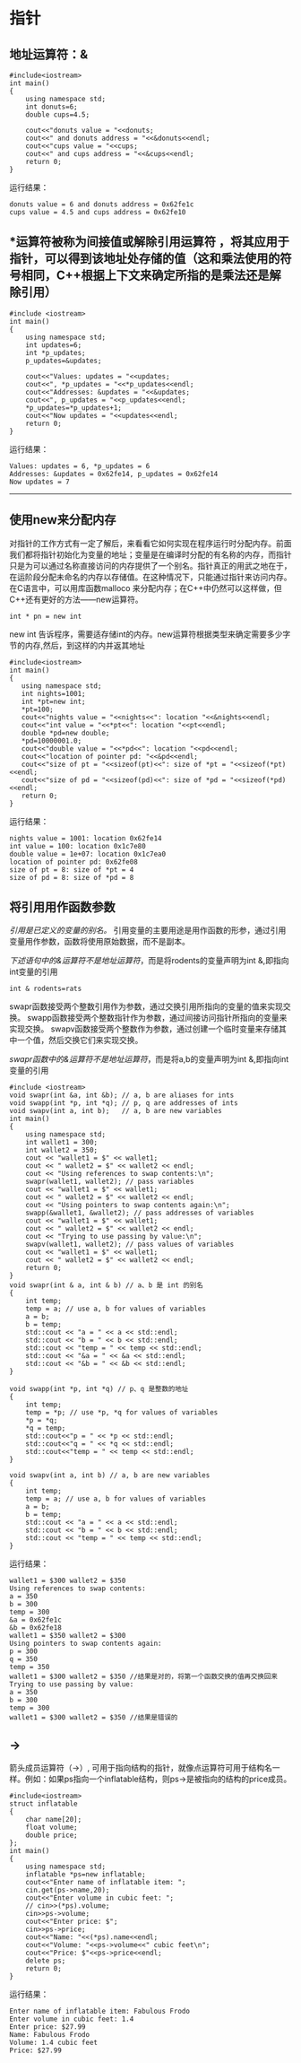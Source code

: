 # 指针

## 地址运算符：&
```
#include<iostream>
int main()
{
    using namespace std;
    int donuts=6;
    double cups=4.5;

    cout<<"donuts value = "<<donuts;
    cout<<" and donuts address = "<<&donuts<<endl;
    cout<<"cups value = "<<cups;
    cout<<" and cups address = "<<&cups<<endl;
    return 0;
}
```
运行结果：
```
donuts value = 6 and donuts address = 0x62fe1c
cups value = 4.5 and cups address = 0x62fe10
```
##  *运算符被称为间接值或解除引用运算符 ，将其应用于指针，可以得到该地址处存储的值（这和乘法使用的符号相同，C++根据上下文来确定所指的是乘法还是解除引用）
```
#include <iostream>
int main()
{
    using namespace std;
    int updates=6;
    int *p_updates;
    p_updates=&updates;

    cout<<"Values: updates = "<<updates;
    cout<<", *p_updates = "<<*p_updates<<endl;
    cout<<"Addresses: &updates = "<<&updates;
    cout<<", p_updates = "<<p_updates<<endl;
    *p_updates=*p_updates+1;
    cout<<"Now updates = "<<updates<<endl;
    return 0;
}
```
运行结果：
```
Values: updates = 6, *p_updates = 6
Addresses: &updates = 0x62fe14, p_updates = 0x62fe14
Now updates = 7
```

***
## 使用new来分配内存
对指针的工作方式有一定了解后，来看看它如何实现在程序运行时分配内存。前面我们都将指针初始化为变量的地址；变量是在编译时分配的有名称的内存，而指针只是为可以通过名称直接访问的内存提供了一个别名。指针真正的用武之地在于，在运阶段分配未命名的内存以存储值。在这种情况下，只能通过指针来访问内存。在C语言中，可以用库函数malloco 来分配内存；在C++中仍然可以这样做，但C++还有更好的方法——new运算符。

```int * pn = new int```

 new int 告诉程序，需要适存储int的内存。new运算符根据类型来确定需要多少字节的内存,然后，到这样的内并返其地址
 ```
 #include<iostream>
int main()
{
    using namespace std;
    int nights=1001;
    int *pt=new int;
    *pt=100;
    cout<<"nights value = "<<nights<<": location "<<&nights<<endl;
    cout<<"int value = "<<*pt<<": location "<<pt<<endl;
    double *pd=new double;
    *pd=10000001.0;
    cout<<"double value = "<<*pd<<": location "<<pd<<endl;
    cout<<"location of pointer pd: "<<&pd<<endl;
    cout<<"size of pt = "<<sizeof(pt)<<": size of *pt = "<<sizeof(*pt)<<endl;
    cout<<"size of pd = "<<sizeof(pd)<<": size of *pd = "<<sizeof(*pd)<<endl;
    return 0;
}
```
运行结果：
```
nights value = 1001: location 0x62fe14
int value = 100: location 0x1c7e80
double value = 1e+07: location 0x1c7ea0
location of pointer pd: 0x62fe08
size of pt = 8: size of *pt = 4
size of pd = 8: size of *pd = 8
```
## 将引用用作函数参数
*引用是已定义的变量的别名。* 引用变量的主要用途是用作函数的形参，通过引用变量用作参数，函数将使用原始数据，而不是副本。

*下述语句中的&运算符不是地址运算符*，而是将rodents的变量声明为int &,即指向int变量的引用

```int & rodents=rats```

swapr函数接受两个整数引用作为参数，通过交换引用所指向的变量的值来实现交换。
swapp函数接受两个整数指针作为参数，通过间接访问指针所指向的变量来实现交换。
swapv函数接受两个整数作为参数，通过创建一个临时变量来存储其中一个值，然后交换它们来实现交换。

*swapr函数中的&运算符不是地址运算符*，而是将a,b的变量声明为int &,即指向int变量的引用
```
#include <iostream>
void swapr(int &a, int &b); // a, b are aliases for ints
void swapp(int *p, int *q); // p, q are addresses of ints
void swapv(int a, int b);   // a, b are new variables
int main()
{
    using namespace std;
    int wallet1 = 300;
    int wallet2 = 350;
    cout << "wallet1 = $" << wallet1;
    cout << " wallet2 = $" << wallet2 << endl;
    cout << "Using references to swap contents:\n";
    swapr(wallet1, wallet2); // pass variables
    cout << "wallet1 = $" << wallet1;
    cout << " wallet2 = $" << wallet2 << endl;
    cout << "Using pointers to swap contents again:\n";
    swapp(&wallet1, &wallet2); // pass addresses of variables
    cout << "wallet1 = $" << wallet1;
    cout << " wallet2 = $" << wallet2 << endl;
    cout << "Trying to use passing by value:\n";
    swapv(wallet1, wallet2); // pass values of variables
    cout << "wallet1 = $" << wallet1;
    cout << " wallet2 = $" << wallet2 << endl;
    return 0;
}
void swapr(int & a, int & b) // a、b 是 int 的别名
{
    int temp;
    temp = a; // use a, b for values of variables
    a = b;
    b = temp;
    std::cout << "a = " << a << std::endl;
    std::cout << "b = " << b << std::endl;
    std::cout << "temp = " << temp << std::endl;
    std::cout << "&a = " << &a << std::endl;
    std::cout << "&b = " << &b << std::endl;
}

void swapp(int *p, int *q) // p、q 是整数的地址
{
    int temp;
    temp = *p; // use *p, *q for values of variables
    *p = *q;
    *q = temp;
    std::cout<<"p = " << *p << std::endl;
    std::cout<<"q = " << *q << std::endl;
    std::cout<<"temp = " << temp << std::endl;
}

void swapv(int a, int b) // a, b are new variables
{
    int temp;
    temp = a; // use a, b for values of variables
    a = b;
    b = temp;
    std::cout << "a = " << a << std::endl;
    std::cout << "b = " << b << std::endl;
    std::cout << "temp = " << temp << std::endl;
}
```
运行结果：
```
wallet1 = $300 wallet2 = $350
Using references to swap contents:
a = 350
b = 300
temp = 300
&a = 0x62fe1c
&b = 0x62fe18
wallet1 = $350 wallet2 = $300
Using pointers to swap contents again:
p = 300
q = 350
temp = 350
wallet1 = $300 wallet2 = $350 //结果是对的，将第一个函数交换的值再交换回来
Trying to use passing by value:
a = 350
b = 300
temp = 300
wallet1 = $300 wallet2 = $350 //结果是错误的
```
## ->
箭头成员运算符（->）, 可用于指向结构的指针，就像点运算符可用于结构名一样。例如：如果ps指向一个inflatable结构，则ps->是被指向的结构的price成员。

```
#include<iostream>
struct inflatable
{
    char name[20];
    float volume;
    double price;
};
int main()
{
    using namespace std;
    inflatable *ps=new inflatable;
    cout<<"Enter name of inflatable item: ";
    cin.get(ps->name,20);
    cout<<"Enter volume in cubic feet: ";
    // cin>>(*ps).volume;
    cin>>ps->volume;
    cout<<"Enter price: $";
    cin>>ps->price;
    cout<<"Name: "<<(*ps).name<<endl;
    cout<<"Volume: "<<ps->volume<<" cubic feet\n";
    cout<<"Price: $"<<ps->price<<endl;
    delete ps;
    return 0;
}
```
运行结果：
```
Enter name of inflatable item: Fabulous Frodo
Enter volume in cubic feet: 1.4
Enter price: $27.99
Name: Fabulous Frodo
Volume: 1.4 cubic feet
Price: $27.99
```
